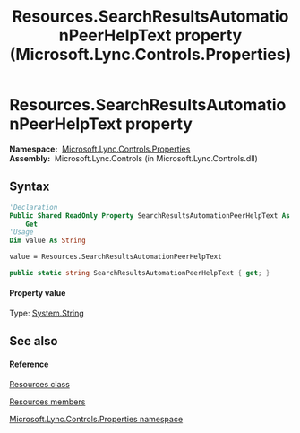 ﻿---
title: Resources.SearchResultsAutomationPeerHelpText property  (Microsoft.Lync.Controls.Properties)
TOCTitle: 'SearchResultsAutomationPeerHelpText property '
ms:assetid: P:Microsoft.Lync.Controls.Properties.Resources.SearchResultsAutomationPeerHelpText_DI_3_UC_OCS14MrefLyncWPF
ms:mtpsurl: https://msdn.microsoft.com/en-us/library/microsoft.lync.controls.properties.resources.searchresultsautomationpeerhelptext_di_3_uc_ocs14mreflyncwpf(v=office.15)
ms:contentKeyID: 48591716
ms.date: 07/28/2014
mtps_version: v=office.15
f1_keywords:
- Microsoft.Lync.Controls.Properties.Resources.SearchResultsAutomationPeerHelpText
dev_langs:
- CSharp
- JScript
- VB
- other
---

# Resources.SearchResultsAutomationPeerHelpText property

**Namespace:**  [Microsoft.Lync.Controls.Properties](microsoft-lync-controls-properties-namespace_1.md)  
**Assembly:**  Microsoft.Lync.Controls (in Microsoft.Lync.Controls.dll)

## Syntax

``` vb
'Declaration
Public Shared ReadOnly Property SearchResultsAutomationPeerHelpText As String
    Get
'Usage
Dim value As String

value = Resources.SearchResultsAutomationPeerHelpText
```

``` csharp
public static string SearchResultsAutomationPeerHelpText { get; }
```

#### Property value

Type: [System.String](http://msdn2.microsoft.com/en-us/library/s1wwdcbf)  

## See also

#### Reference

[Resources class](resources-class-microsoft-lync-controls-properties_1.md)

[Resources members](resources-members-microsoft-lync-controls-properties_1.md)

[Microsoft.Lync.Controls.Properties namespace](microsoft-lync-controls-properties-namespace_1.md)

